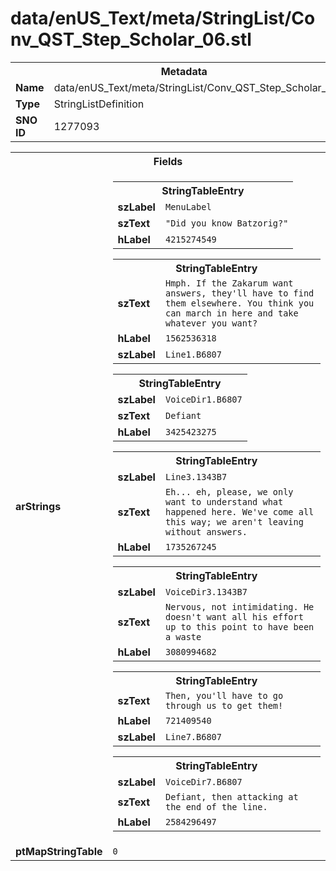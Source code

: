 <h1>data/enUS_Text/meta/StringList/Conv_QST_Step_Scholar_06.stl</h1><table><tr><th colspan="100%">Metadata</th></tr><tr><td><b>Name</b></td><td>data/enUS_Text/meta/StringList/Conv_QST_Step_Scholar_06.stl</td></tr><tr><td><b>Type</b></td><td>StringListDefinition</td></tr><tr><td><b>SNO ID</b></td><td>1277093</td></tr></table>

<table><tr><th colspan="100%">Fields</th></tr><tr><td><b>arStrings</b></td><td><table><tr><th colspan="100%">StringTableEntry</th></tr><tr><td><b>szLabel</b></td><td><code>MenuLabel</code></td></tr><tr><td><b>szText</b></td><td><code>"Did you know Batzorig?"</code></td></tr><tr><td><b>hLabel</b></td><td><code>4215274549</code></td></tr></table>


<table><tr><th colspan="100%">StringTableEntry</th></tr><tr><td><b>szText</b></td><td><code>Hmph. If the Zakarum want answers, they'll have to find them elsewhere. You think you can march in here and take whatever you want?</code></td></tr><tr><td><b>hLabel</b></td><td><code>1562536318</code></td></tr><tr><td><b>szLabel</b></td><td><code>Line1.B6807</code></td></tr></table>


<table><tr><th colspan="100%">StringTableEntry</th></tr><tr><td><b>szLabel</b></td><td><code>VoiceDir1.B6807</code></td></tr><tr><td><b>szText</b></td><td><code>Defiant</code></td></tr><tr><td><b>hLabel</b></td><td><code>3425423275</code></td></tr></table>


<table><tr><th colspan="100%">StringTableEntry</th></tr><tr><td><b>szLabel</b></td><td><code>Line3.1343B7</code></td></tr><tr><td><b>szText</b></td><td><code>Eh... eh, please, we only want to understand what happened here. We've come all this way; we aren't leaving without answers.</code></td></tr><tr><td><b>hLabel</b></td><td><code>1735267245</code></td></tr></table>


<table><tr><th colspan="100%">StringTableEntry</th></tr><tr><td><b>szLabel</b></td><td><code>VoiceDir3.1343B7</code></td></tr><tr><td><b>szText</b></td><td><code>Nervous, not intimidating. He doesn't want all his effort up to this point to have been a waste</code></td></tr><tr><td><b>hLabel</b></td><td><code>3080994682</code></td></tr></table>


<table><tr><th colspan="100%">StringTableEntry</th></tr><tr><td><b>szText</b></td><td><code>Then, you'll have to go through us to get them!</code></td></tr><tr><td><b>hLabel</b></td><td><code>721409540</code></td></tr><tr><td><b>szLabel</b></td><td><code>Line7.B6807</code></td></tr></table>


<table><tr><th colspan="100%">StringTableEntry</th></tr><tr><td><b>szLabel</b></td><td><code>VoiceDir7.B6807</code></td></tr><tr><td><b>szText</b></td><td><code>Defiant, then attacking at the end of the line.</code></td></tr><tr><td><b>hLabel</b></td><td><code>2584296497</code></td></tr></table>


</td></tr><tr><td><b>ptMapStringTable</b></td><td><code>0</code></td></tr></table>

